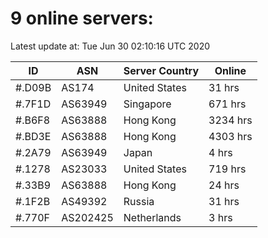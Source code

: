 # 9 online servers:

Latest update at: Tue Jun 30 02:10:16 UTC 2020

| ID | ASN | Server Country | Online |
| -- | --- | -------------- | ------ |
| #.D09B | AS174 | United States | 31 hrs |
| #.7F1D | AS63949 | Singapore | 671 hrs |
| #.B6F8 | AS63888 | Hong Kong | 3234 hrs |
| #.BD3E | AS63888 | Hong Kong | 4303 hrs |
| #.2A79 | AS63949 | Japan | 4 hrs |
| #.1278 | AS23033 | United States | 719 hrs |
| #.33B9 | AS63888 | Hong Kong | 24 hrs |
| #.1F2B | AS49392 | Russia | 31 hrs |
| #.770F | AS202425 | Netherlands | 3 hrs |

